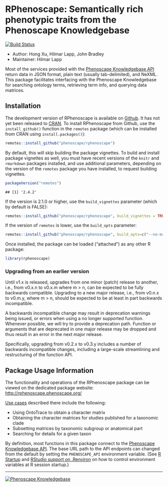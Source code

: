 <!-- README.md is generated from README.rmd. Please edit that file -->

# RPhenoscape: Semantically rich phenotypic traits from the Phenoscape Knowledgebase

[![Build
Status](https://circleci.com/gh/phenoscape/rphenoscape.svg?style=svg)](https://circleci.com/gh/phenoscape/rphenoscape)

-   Author: Hong Xu, Hilmar Lapp, John Bradley
-   Maintainer: Hilmar Lapp

Most of the services provided with the [Phenoscape Knowledgebase
API](https://kb.phenoscape.org/api/v2/docs/) return data in JSON format,
plain text (usually tab-delimited), and NeXML. This package facilitates
interfacing with the Phenoscape Knowledgebase for searching ontology
terms, retrieving term info, and querying data matrices.

## Installation

The development version of RPhenoscape is available on
[Github](https://github.com/phenoscape/rphenoscape). It has not yet been
released to [CRAN](https://cran.r-project.org). To install RPhenoscape
from Github, use the `install_github()` function in the `remotes`
package (which can be installed from CRAN using `install.packages()`):

``` r
remotes::install_github("phenoscape/rphenoscape")
```

By default, this will skip building the package vignettes. To build and
install package vignettes as well, you must have recent versions of the
`knitr` and `rmarkdown` packages installed, and use additional
parameters, depending on the version of the `remotes` package you have
installed, to request building vignettes.

``` r
packageVersion("remotes")
```

    ## [1] '2.4.2'

If the version is 2.1.0 or higher, use the `build_vignettes` parameter
(which by default is FALSE):

``` r
remotes::install_github("phenoscape/rphenoscape", build_vignettes = TRUE)
```

If the version of `remotes` is lower, use the `build_opts` parameter:

``` r
remotes::install_github("phenoscape/rphenoscape", build_opts=c("--no-manual"))
```

Once installed, the package can be loaded (“attached”) as any other R
package:

``` r
library(rphenoscape)
```

### Upgrading from an earlier version

Until v1.x is released, upgrades from one minor (patch) release to
another, i.e., from v0.x.n to v0.x.m where m \> n, can be expected to be
fully backwards compatible. Upgrading to a new major release, i.e., from
v0.n.x to v0.m.y, where m \> n, should be expected to be at least in
part backwards incompatible.

A backwards incompatible change may result in deprecation warnings being
issued, or errors when using a no longer supported function. Whenever
possible, we will try to provide a deprecation path. Function or
arguments that are deprecated in one major release may be dropped and
thus result in an error in the next major release.

Specifically, upgrading from v0.2.x to v0.3.y includes a number of
backwards incompatible changes, including a large-scale streamlining and
restructuring of the function API.

## Package Usage Information

The functionality and operations of the RPhenoscape package can be
viewed on the dedicated package website:
<http://rphenoscape.phenoscape.org/>

[Use cases](https://github.com/phenoscape/rphenoscape/wiki/User-Stories)
described there include the following:

-   Using OntoTrace to obtain a character matrix
-   Obtaining the character matrices for studies published for a
    taxonomic clade
-   Subsetting matrices by taxonomic subgroup or anatomical part
-   Searching for details for a given taxon

By definition, most functions in this package connect to the [Phenoscape
Knowledgebase API](https://kb.phenoscape.org/api/v2/docs/). The base URL
path to the API endpoints can changed from the default by setting the
`PHENOSCAPE_API` environment variable. (See [R
Startup](https://stat.ethz.ch/R-manual/R-devel/library/base/html/Startup.html)
and [RStudio support on
.Renviron](https://support.rstudio.com/hc/en-us/articles/360047157094-Managing-R-with-Rprofile-Renviron-Rprofile-site-Renviron-site-rsession-conf-and-repos-conf)
on how to control environment variables at R session startup.)

------------------------------------------------------------------------

[![Phenoscape
Knowledgebase](https://wiki.phenoscape.org/wg/phenoscape/images/f/f6/Phenoscape_Logo.png)](http://kb.phenoscape.org)
